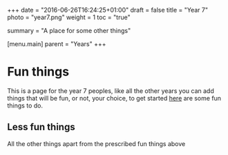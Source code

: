 +++
date = "2016-06-26T16:24:25+01:00"
draft = false
title = "Year 7"
photo = "year7.png"
weight = 1
toc = "true"

summary = "A place for some other things"

[menu.main]
  parent = "Years"
+++

# Fun things
This is a page for the year 7 peoples, like all the other years you can add things that will be
fun, or not, your choice, to get started [here](http://goo.gl/GlTFma) are some fun things to do.

## Less fun things
All the other things apart from the prescribed fun things above

